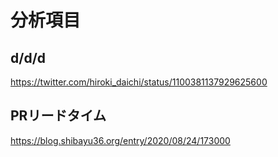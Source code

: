 # 分析項目

## d/d/d

https://twitter.com/hiroki_daichi/status/1100381137929625600

## PRリードタイム

https://blog.shibayu36.org/entry/2020/08/24/173000
